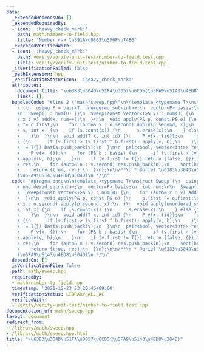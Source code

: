 ```yaml
---
data:
  _extendedDependsOn: []
  _extendedRequiredBy:
  - icon: ':heavy_check_mark:'
    path: math/nimber-to-field.hpp
    title: "Nimber <-> \u591A\u9805\u5F0F\u74B0"
  _extendedVerifiedWith:
  - icon: ':heavy_check_mark:'
    path: verify/verify-unit-test/nimber-to-field.test.cpp
    title: verify/verify-unit-test/nimber-to-field.test.cpp
  _isVerificationFailed: false
  _pathExtension: hpp
  _verificationStatusIcon: ':heavy_check_mark:'
  attributes:
    document_title: "\u6383\u304D\u51FA\u3057\u6CD5(\u5FA9\u5143\u4ED8\u304D)"
    links: []
  bundledCode: "#line 2 \"math/sweep.hpp\"\n\ntemplate <typename T>\nstruct Sweep\
    \ {\n  using P = pair<T, unordered_set<int>>;\n  vector<P> basis;\n  int num;\n\
    \n  Sweep() : num(0) {}\n  Sweep(const vector<T>& v) : num(0) {\n    for (auto&\
    \ x : v) add(x, num++);\n  }\n\n  void apply(P& p, const P& o) {\n    p.first\
    \ ^= o.first;\n    for (auto& x : o.second) apply(p.second, x);\n  }\n  void apply(unordered_set<int>&\
    \ s, int x) {\n    if (s.count(x)) {\n      s.erase(x);\n    } else {\n      s.insert(x);\n\
    \    }\n  }\n\n  void add(T x, int id) {\n    P v{x, {id}};\n    for (P& b : basis)\
    \ {\n      if (v.first > (v.first ^ b.first)) apply(v, b);\n    }\n    if (v.first\
    \ != T{}) basis.push_back(v);\n  }\n\n  pair<bool, vector<int>> restore(T x) {\n\
    \    P v{x, {}};\n    for (P& b : basis) {\n      if (v.first > (v.first ^ b.first))\
    \ apply(v, b);\n    }\n    if (v.first != T{}) return {false, {}};\n    vector<int>\
    \ res;\n    for (auto& n : v.second) res.push_back(n);\n    sort(begin(res), end(res));\n\
    \    return {true, res};\n  }\n};\n\n/**\n * @brief \u6383\u304D\u51FA\u3057\u6CD5\
    (\u5FA9\u5143\u4ED8\u304D)\n */\n"
  code: "#pragma once\n\ntemplate <typename T>\nstruct Sweep {\n  using P = pair<T,\
    \ unordered_set<int>>;\n  vector<P> basis;\n  int num;\n\n  Sweep() : num(0) {}\n\
    \  Sweep(const vector<T>& v) : num(0) {\n    for (auto& x : v) add(x, num++);\n\
    \  }\n\n  void apply(P& p, const P& o) {\n    p.first ^= o.first;\n    for (auto&\
    \ x : o.second) apply(p.second, x);\n  }\n  void apply(unordered_set<int>& s,\
    \ int x) {\n    if (s.count(x)) {\n      s.erase(x);\n    } else {\n      s.insert(x);\n\
    \    }\n  }\n\n  void add(T x, int id) {\n    P v{x, {id}};\n    for (P& b : basis)\
    \ {\n      if (v.first > (v.first ^ b.first)) apply(v, b);\n    }\n    if (v.first\
    \ != T{}) basis.push_back(v);\n  }\n\n  pair<bool, vector<int>> restore(T x) {\n\
    \    P v{x, {}};\n    for (P& b : basis) {\n      if (v.first > (v.first ^ b.first))\
    \ apply(v, b);\n    }\n    if (v.first != T{}) return {false, {}};\n    vector<int>\
    \ res;\n    for (auto& n : v.second) res.push_back(n);\n    sort(begin(res), end(res));\n\
    \    return {true, res};\n  }\n};\n\n/**\n * @brief \u6383\u304D\u51FA\u3057\u6CD5\
    (\u5FA9\u5143\u4ED8\u304D)\n */\n"
  dependsOn: []
  isVerificationFile: false
  path: math/sweep.hpp
  requiredBy:
  - math/nimber-to-field.hpp
  timestamp: '2021-12-23 23:20:46+09:00'
  verificationStatus: LIBRARY_ALL_AC
  verifiedWith:
  - verify/verify-unit-test/nimber-to-field.test.cpp
documentation_of: math/sweep.hpp
layout: document
redirect_from:
- /library/math/sweep.hpp
- /library/math/sweep.hpp.html
title: "\u6383\u304D\u51FA\u3057\u6CD5(\u5FA9\u5143\u4ED8\u304D)"
---
```

